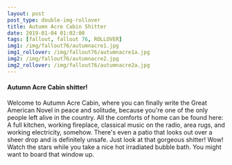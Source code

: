 ```yaml
---
layout: post
post_type: double-img-rollover
title: Autumn Acre Cabin Shitter
date: 2019-01-04 01:02:00
tags: [fallout, fallout 76, ROLLOVER]
img1: /img/fallout76/autumnacre1.jpg
img1_rollover: /img/fallout76/autumnacre1a.jpg
img2: /img/fallout76/autumnacre2.jpg
img2_rollover: /img/fallout76/autumnacre2a.jpg
---
```

#### Autumn Acre Cabin shitter!

Welcome to Autumn Acre Cabin, where you can finally write the Great American Novel in peace and solitude, because you're one of the only people left alive in the country. All the comforts of home can be found here: A full kitchen, working fireplace, classical music on the radio, area rugs, and working electricity, somehow. There's even a patio that looks out over a sheer drop and is definitely unsafe. Just look at that gorgeous shitter! Wow! Watch the stars while you take a nice hot irradiated bubble bath. You might want to board that window up.
